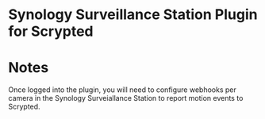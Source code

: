 # Synology Surveillance Station Plugin for Scrypted

# Notes

Once logged into the plugin, you will need to configure webhooks per camera in the Synology Surveiallance Station to report motion events to Scrypted.
